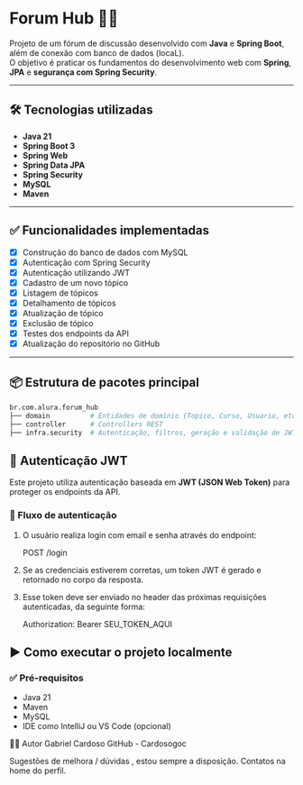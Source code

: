 # Forum Hub 🧠💬

Projeto de um fórum de discussão desenvolvido com **Java** e **Spring Boot**, além de conexão com banco de dados (locaL).  
O objetivo é praticar os fundamentos do desenvolvimento web com **Spring**, **JPA** e **segurança com Spring Security**.

---

## 🛠 Tecnologias utilizadas

- **Java 21**
- **Spring Boot 3**
- **Spring Web**
- **Spring Data JPA**
- **Spring Security**
- **MySQL**
- **Maven**

---

## ✅ Funcionalidades implementadas

- [x] Construção do banco de dados com MySQL
- [x] Autenticação com Spring Security
- [x] Autenticação utilizando JWT
- [x] Cadastro de um novo tópico
- [x] Listagem de tópicos
- [x] Detalhamento de tópicos
- [x] Atualização de tópico
- [x] Exclusão de tópico
- [x] Testes dos endpoints da API
- [x] Atualização do repositório no GitHub

---

## 📦 Estrutura de pacotes principal

```bash
br.com.alura.forum_hub
├── domain          # Entidades de domínio (Topico, Curso, Usuario, etc)
├── controller      # Controllers REST
├── infra.security  # Autenticação, filtros, geração e validação de JWT
```

## 🔐 Autenticação JWT

Este projeto utiliza autenticação baseada em **JWT (JSON Web Token)** para proteger os endpoints da API.

### 🔄 Fluxo de autenticação

1. O usuário realiza login com email e senha através do endpoint:

   POST /login

2. Se as credenciais estiverem corretas, um token JWT é gerado e retornado no corpo da resposta.

3. Esse token deve ser enviado no header das próximas requisições autenticadas, da seguinte forma:

   Authorization: Bearer SEU_TOKEN_AQUI


## ▶️ Como executar o projeto localmente

### ✅ Pré-requisitos

- Java 21
- Maven
- MySQL
- IDE como IntelliJ ou VS Code (opcional)

🧑‍💻 Autor
Gabriel Cardoso
GitHub - Cardosogoc

Sugestões de melhora / dúvidas , estou sempre a disposição. Contatos na home do perfil.
